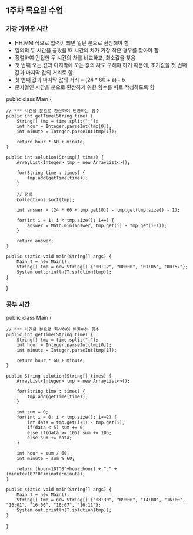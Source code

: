 ## 1주차 목요일 수업
### 가장 가까운 시간
* HH:MM 식으로 입력이 되면 일단 분으로 환산해야 함
* 임의의 두 시간을 골랐을 때 시간의 차가 가장 작은 경우를 찾아야 함
* 정렬하여 인접한 두 시간의 차를 비교하고, 최소값을 찾음
* 첫 번째 오는 값과 마지막에 오는 값의 차도 구해야 하기 때문에, 초기값을 첫 번째 값과 마지막 값의 거리로 함
* 첫 번째 값과 마지막 값의 거리 = (24 * 60 + a) - b
* 문자열인 시간을 분으로 환산하기 위한 함수를 따로 작성하도록 함

public class Main {
	
	// *** 시간을 분으로 환산하여 반환하는 함수
	public int getTime(String time) {
		String[] tmp = time.split(":");
		int hour = Integer.parseInt(tmp[0]);
		int minute = Integer.parseInt(tmp[1]);
		
		return hour * 60 + minute;
	}

	public int solution(String[] times) {
		ArrayList<Integer> tmp = new ArrayList<>();
		
		for(String time : times) {
			tmp.add(getTime(time));
		}
		
		// 정렬
		Collections.sort(tmp);
		
		int answer = (24 * 60 + tmp.get(0)) - tmp.get(tmp.size() - 1);
		
		for(int i = 1; i < tmp.size(); i++) {
			answer = Math.min(answer, tmp.get(i) - tmp.get(i-1));
		}
		
		return answer;
	}
	
	public static void main(String[] args) {		
		Main T = new Main();
		String[] tmp = new String[] {"00:12", "00:00", "01:05", "00:57"};
		System.out.println(T.solution(tmp));		
	}

}

### 공부 시간
public class Main {
	
	// *** 시간을 분으로 환산하여 반환하는 함수
	public int getTime(String time) {
		String[] tmp = time.split(":");
		int hour = Integer.parseInt(tmp[0]);
		int minute = Integer.parseInt(tmp[1]);
		
		return hour * 60 + minute;
	}

	public String solution(String[] times) {		
		ArrayList<Integer> tmp = new ArrayList<>();
		
		for(String time : times) {
			tmp.add(getTime(time));
		}
		
		int sum = 0;
		for(int i = 0; i < tmp.size(); i+=2) {
			int data = tmp.get(i+1) - tmp.get(i);
			if(data < 5) sum += 0;
			else if(data >= 105) sum += 105;
			else sum += data;
		}
		
		int hour = sum / 60;
		int minute = sum % 60;
				
		return (hour<10?"0"+hour:hour) + ":" + (minute<10?"0"+minute:minute);
	}
	
	public static void main(String[] args) {		
		Main T = new Main();
		String[] tmp = new String[] {"08:30", "09:00", "14:00", "16:00", "16:01", "16:06", "16:07", "16:11"};
		System.out.println(T.solution(tmp));		
	}

}
